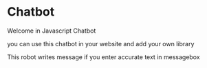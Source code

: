 <h1>Chatbot</h1>
<p>Welcome in Javascript Chatbot</p>
<p> you can use this chatbot in your website and add your own library </p>
<p>This robot writes message if you enter accurate text in messagebox </p>
